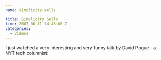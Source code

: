 ```yaml
---
name: simplicity-sells

title: Simplicity Sells
time: 2007-08-11 14:48:00 Z
categories:
  - Videos
---
```


I just watched a very interesting and very funny talk by David Pogue - a NYT tech columnist: <object width="425" height="350"><param name="movie" value="http://www.youtube.com/v/NEjZt0y6OOw"></param><param name="wmode" value="transparent"></param><embed src="http://www.youtube.com/v/NEjZt0y6OOw" type="application/x-shockwave-flash" wmode="transparent" width="425" height="350"></embed></object>
